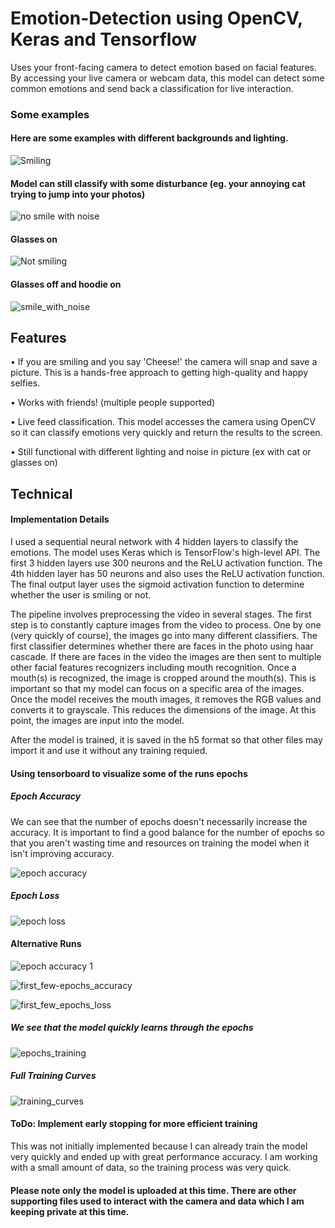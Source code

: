 # Emotion-Detection using OpenCV, Keras and Tensorflow 
Uses your front-facing camera to detect emotion based on facial features. By accessing your live camera or webcam data, this model can detect some common emotions and send back a classification for live interaction. 

### Some examples
#### Here are some examples with different backgrounds and lighting.


![Smiling](https://user-images.githubusercontent.com/41659296/71372598-d94e8780-2582-11ea-8ce9-b7409005fd90.PNG)


#### Model can still classify with some disturbance (eg. your annoying cat trying to jump into your photos)
![no smile with noise](https://user-images.githubusercontent.com/41659296/71372618-e4091c80-2582-11ea-81df-5fb12086f2d7.PNG)


#### Glasses on
![Not smiling](https://user-images.githubusercontent.com/41659296/71372658-f71bec80-2582-11ea-904d-558e38195580.PNG)

#### Glasses off and hoodie on
![smile_with_noise](https://user-images.githubusercontent.com/41659296/71372754-42ce9600-2583-11ea-92f9-a1c9c0e54f25.PNG)

## Features
  • If you are smiling and you say 'Cheese!' the camera will snap and save a picture. This is a hands-free approach to getting high-quality and happy selfies.
  
  • Works with friends! (multiple people supported)

  • Live feed classification. This model accesses the camera using OpenCV so it can classify emotions very quickly and return the results to the screen.
  
  • Still functional with different lighting and noise in picture (ex with cat or glasses on)
  
  
## Technical 
#### Implementation Details
I used a sequential neural network with 4 hidden layers to classify the emotions. The model uses Keras which is TensorFlow's high-level API. The first 3 hidden layers use 300 neurons and the ReLU activation function. The 4th hidden layer has 50 neurons and also uses the ReLU activation function. The final output layer uses the sigmoid activation function to determine whether the user is smiling or not.

The pipeline involves preprocessing the video in several stages. The first step is to constantly capture images from the video to process. One by one (very quickly of course), the images go into many different classifiers. The first classifier determines whether there are faces in the photo using haar cascade. If there are faces in the video the images are then sent to multiple other facial features recognizers including mouth recognition. Once a mouth(s) is recognized, the image is cropped around the mouth(s). This is important so that my model can focus on a specific area of the images. Once the model receives the mouth images, it removes the RGB values and converts it to grayscale. This reduces the dimensions of the image. At this point, the images are input into the model.

After the model is trained, it is saved in the h5 format so that other files may import it and use it without any training requied. 


#### Using tensorboard to visualize some of the runs epochs

##### Epoch Accuracy
We can see that the number of epochs doesn't necessarily increase the accuracy. It is important to find a good balance for the number of epochs so that you aren't wasting time and resources on training the model when it isn't improving accuracy. 

![epoch accuracy](https://user-images.githubusercontent.com/41659296/71373507-672b7200-2585-11ea-81f2-cce869c8f761.PNG)


##### Epoch Loss
![epoch loss](https://user-images.githubusercontent.com/41659296/71373515-6a266280-2585-11ea-8e7c-de57d2dbf200.PNG)


#### Alternative Runs

![epoch accuracy 1](https://user-images.githubusercontent.com/41659296/71373521-6e528000-2585-11ea-9569-32d5b684787f.PNG)



![first_few-epochs_accuracy](https://user-images.githubusercontent.com/41659296/71373533-82967d00-2585-11ea-93b4-4d8694452c6a.PNG)



![first_few_epochs_loss](https://user-images.githubusercontent.com/41659296/71373539-8b874e80-2585-11ea-8f6f-ec25a084bb04.PNG)

##### We see that the model quickly learns through the epochs

![epochs_training](https://user-images.githubusercontent.com/41659296/71373544-917d2f80-2585-11ea-9b42-442c53fcf581.PNG)


##### Full Training Curves
![training_curves](https://user-images.githubusercontent.com/41659296/71373560-a22da580-2585-11ea-9840-d1eb299d4b6f.PNG)


#### ToDo: Implement early stopping for more efficient training
This was not initially implemented because I can already train the model very quickly and ended up with great performance accuracy. I am working with a small amount of data, so the training process was very quick.

#### Please note only the model is uploaded at this time. There are other supporting files used to interact with the camera and data which I am keeping private at this time. 
